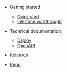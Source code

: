 - Getting started

  - [Quick start](quickstart.md)
  - [Interface walkthrough](interface.md)

- Technical documentation

  - [Deploy](deploy.md)
  - [OpenAPI](openapi.md)

- [Releases](//gitlab.com/gaspacchio/back-to-the-future/-/releases)
- [Repo](//gitlab.com/gaspacchio/back-to-the-future/)
